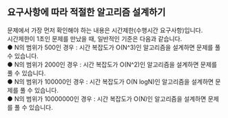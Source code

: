 ## 요구사항에 따라 적절한 알고리즘 설계하기
문제에서 가장 먼저 확인해야 하는 내용은 시간제한(수행시간 요구사항)입니다.\
시간제한이 1초인 문제를 만났을 때, 일반적인 기준은 다음과 같습니다.\
● N의 범위가 500인 경우 : 시간 복잡도가 O(N^3)인 알고리즘을 설계하면 문제를 풀 수 있습니다.\
● N의 범위가 2000인 경우 : 시간 복잡도가 O(N^2)인 알고리즘을 설계하면 문제를 풀 수 있습니다.\
● N의 범위가 100000인 경우 : 시간 복잡도가 O(N logN)인 알고리즘을 설계하면 문제를 풀 수 있습니다.\
● N의 범위가 10000000인 경우 : 시간 복잡도가 O(N)인 알고리즘을 설계하면 문제를 풀 수 있습니다.

